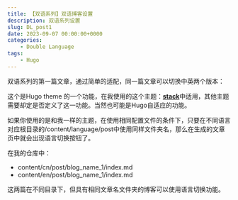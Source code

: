 ```yaml
---
title: 【双语系列】双语博客设置
description: 双语系列设置
slug: DL_post1
date: 2023-09-07 00:00:00+0000
categories:
    - Double Language
tags:
    - Hugo
---
```


双语系列的第一篇文章，通过简单的适配，同一篇文章可以切换中英两个版本：

这个是Hugo theme 的一个功能，在我使用的这个主题：[**stack**](https://github.com/CaiJimmy/hugo-theme-stack)中适用，其他主题需要却定是否定义了这一功能。当然也可能是Hugo自适应的功能。

如果你使用的是和我一样的主题，在使用相同配置文件的条件下，只要在不同语言对应根目录的/content/language/post中使用同样文件夹名，那么在生成的文章页中就会出现语言切换按钮了。

在我的仓库中：

- content/cn/post/blog_name_1/index.md
- content/en/post/blog_name_1/index.md

这两篇在不同目录下，但具有相同文章名文件夹的博客可以使用语言切换功能。


